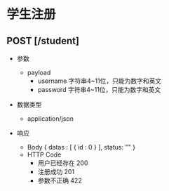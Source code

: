 # 学生注册

## POST [/student]

+ 参数
  + payload
    + username 字符串4~11位，只能为数字和英文
    + password 字符串4~11位，只能为数字和英文

+ 数据类型
  + application/json

+ 响应
  + Body
        {
          datas : [
            {
              id : 0
            }
          ],
          status: ""
        }
  + HTTP Code
    + 用户已经存在 200
    + 注册成功 201
    + 参数不正确 422
